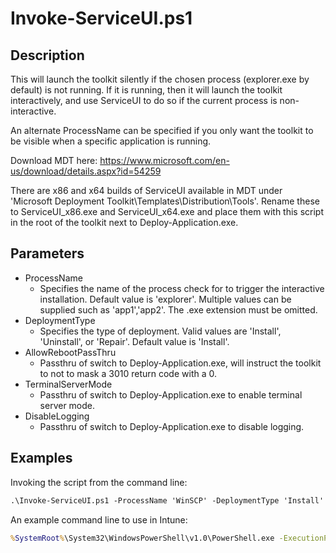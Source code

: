 # Invoke-ServiceUI.ps1

## Description

This will launch the toolkit silently if the chosen process (explorer.exe by default) is not running. If it is running, then it will launch the toolkit interactively, and use ServiceUI to do so if the current process is non-interactive.

An alternate ProcessName can be specified if you only want the toolkit to be visible when a specific application is running.

Download MDT here: https://www.microsoft.com/en-us/download/details.aspx?id=54259

There are x86 and x64 builds of ServiceUI available in MDT under 'Microsoft Deployment Toolkit\Templates\Distribution\Tools'. Rename these to ServiceUI_x86.exe and ServiceUI_x64.exe and place them with this script in the root of the toolkit next to Deploy-Application.exe.

## Parameters

- ProcessName
  - Specifies the name of the process check for to trigger the interactive installation. Default value is 'explorer'. Multiple values can be supplied such as 'app1','app2'. The .exe extension must be omitted.
- DeploymentType
  - Specifies the type of deployment. Valid values are 'Install', 'Uninstall', or 'Repair'. Default value is 'Install'.
- AllowRebootPassThru
  - Passthru of switch to Deploy-Application.exe, will instruct the toolkit to not to mask a 3010 return code with a 0.
- TerminalServerMode
  - Passthru of switch to Deploy-Application.exe to enable terminal server mode.
- DisableLogging
  - Passthru of switch to Deploy-Application.exe to disable logging.

## Examples

Invoking the script from the command line:

```ps
.\Invoke-ServiceUI.ps1 -ProcessName 'WinSCP' -DeploymentType 'Install' -AllowRebootPassThru
```

An example command line to use in Intune:

```bat
%SystemRoot%\System32\WindowsPowerShell\v1.0\PowerShell.exe -ExecutionPolicy Bypass -NoProfile -File Invoke-ServiceUI.ps1 -DeploymentType Install -AllowRebootPassThru
```

